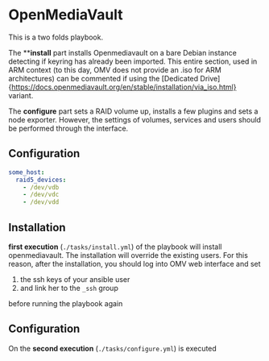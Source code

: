 
# OpenMediaVault

This is a two folds playbook. 

The ****install** part installs Openmediavault on a bare Debian instance detecting if keyring has already been imported. This entire section, used in ARM context (to this day, OMV does not provide an .iso for ARM architectures) can be commented if using the [Dedicated Drive]{https://docs.openmediavault.org/en/stable/installation/via_iso.html} variant.

The **configure** part sets a RAID volume up, installs a few plugins and sets a node exporter. However, the settings of volumes, services and users should be performed through the interface.

## Configuration

```yaml
some_host:
  raid5_devices: 
    - /dev/vdb 
    - /dev/vdc 
    - /dev/vdd
```

## Installation

**first execution** (`./tasks/install.yml`) of the playbook will install openmediavault. The installation will override the existing users. For this reason, after the installation, you should log into OMV web interface and set 
1. the ssh keys of your ansible user
2. and link her to the `_ssh` group 

before running the playbook again

## Configuration

On the **second execution** (`./tasks/configure.yml`) is executed

